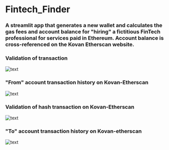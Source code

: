 # Fintech_Finder

### A streamlit app that generates a new wallet and calculates the gas fees and account balance for "hiring" a fictitious FinTech professional for services paid in Ethereum. Account balance is cross-referenced on the Kovan Etherscan website.

### Validation of transaction
![text](https://github.com/nssensalo/Challenge_19/blob/main/images/Screenshot%20(214).png)


### "From" account transaction history on Kovan-Etherscan
![text](https://github.com/nssensalo/Challenge_19/blob/main/images/Screenshot%20(215).png)


### Validation of hash transaction on Kovan-Etherscan
![text](https://github.com/nssensalo/Challenge_19/blob/main/images/Screenshot%20(216).png)


### "To" account transaction history on Kovan-etherscan
![text](https://github.com/nssensalo/Challenge_19/blob/main/images/Screenshot%20(217).png)


